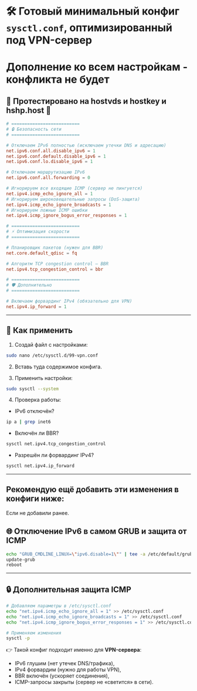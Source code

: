 # 🛠 Готовый минимальный конфиг `sysctl.conf`, оптимизированный под **VPN-сервер** <br>
# Дополнение ко всем настройкам - конфликта не будет <br>
## 📌 Протестировано на hostvds и hostkey и hshp.host 📌 <br>

```conf
# ==========================
# 🔒 Безопасность сети
# ==========================

# Отключаем IPv6 полностью (исключаем утечки DNS и адресацию)
net.ipv6.conf.all.disable_ipv6 = 1
net.ipv6.conf.default.disable_ipv6 = 1
net.ipv6.conf.lo.disable_ipv6 = 1

# Отключаем маршрутизацию IPv6
net.ipv6.conf.all.forwarding = 0

# Игнорируем все входящие ICMP (сервер не пингуется)
net.ipv4.icmp_echo_ignore_all = 1
# Игнорируем широковещательные запросы (DoS-защита)
net.ipv4.icmp_echo_ignore_broadcasts = 1
# Игнорируем ложные ICMP ошибки
net.ipv4.icmp_ignore_bogus_error_responses = 1

# ==========================
# ⚡ Оптимизация скорости
# ==========================

# Планировщик пакетов (нужен для BBR)
net.core.default_qdisc = fq

# Алгоритм TCP congestion control — BBR
net.ipv4.tcp_congestion_control = bbr

# ==========================
# 🛡 Дополнительно
# ==========================

# Включаем форвардинг IPv4 (обязательно для VPN)
net.ipv4.ip_forward = 1
````

---

## 📌 Как применить

1. Создай файл с настройками:

```bash
sudo nano /etc/sysctl.d/99-vpn.conf
```

2. Вставь туда содержимое конфига.

3. Применить настройки:

```bash
sudo sysctl --system
```

4. Проверка работы:

* IPv6 отключён?

```bash
ip a | grep inet6
```

* Включён ли BBR?

```bash
sysctl net.ipv4.tcp_congestion_control
```

* Разрешён ли форвардинг IPv4?

```bash
sysctl net.ipv4.ip_forward
```

---
## Рекомендую ещё добавить эти изменения в конфиги ниже: <br>
Если не добавили ранее.

## 🌐 Отключение IPv6 в самом GRUB и защита от ICMP

```bash
echo "GRUB_CMDLINE_LINUX=\"ipv6.disable=1\"" | tee -a /etc/default/grub
update-grub
reboot
```
---

## 🔒 Дополнительная защита ICMP

```bash
# Добавляем параметры в /etc/sysctl.conf
echo "net.ipv4.icmp_echo_ignore_all = 1" >> /etc/sysctl.conf
echo "net.ipv4.icmp_echo_ignore_broadcasts = 1" >> /etc/sysctl.conf
echo "net.ipv4.icmp_ignore_bogus_error_responses = 1" >> /etc/sysctl.conf

# Применяем изменения
sysctl -p
```

👉 Такой конфиг подходит именно для **VPN-сервера**:

* IPv6 глушим (нет утечек DNS/трафика),
* IPv4 форвардим (нужно для работы VPN),
* BBR включён (ускоряет соединения),
* ICMP-запросы закрыты (сервер не «светится» в сети).
